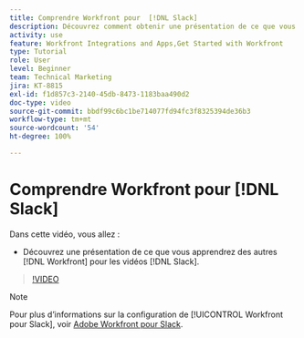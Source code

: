 ```yaml
---
title: Comprendre Workfront pour  [!DNL Slack]
description: Découvrez comment obtenir une présentation de ce que vous apprendrez d’autres  [!DNL Workfront]  pour les vidéos Slack.
activity: use
feature: Workfront Integrations and Apps,Get Started with Workfront
type: Tutorial
role: User
level: Beginner
team: Technical Marketing
jira: KT-8815
exl-id: f1d857c3-2140-45db-8473-1183baa490d2
doc-type: video
source-git-commit: bbdf99c6bc1be714077fd94fc3f8325394de36b3
workflow-type: tm+mt
source-wordcount: '54'
ht-degree: 100%

---
```


# Comprendre Workfront pour [!DNL Slack]

Dans cette vidéo, vous allez :

* Découvrez une présentation de ce que vous apprendrez des autres [!DNL Workfront] pour les vidéos [!DNL Slack].

>[!VIDEO](https://video.tv.adobe.com/v/3435917/?quality=12&learn=on&enablevpops=1&captions=fre_fr)

>[!NOTE]
>
>Pour plus d’informations sur la configuration de [!UICONTROL Workfront pour Slack], voir [Adobe Workfront pour Slack](https://experienceleague.adobe.com/docs/workfront/using/adobe-workfront-integrations/workfront-for-slack/use-workfront-for-slack.html?lang=fr).

